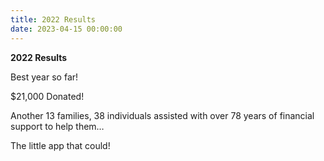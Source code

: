 ```yaml
---
title: 2022 Results
date: 2023-04-15 00:00:00
---
```

**2022 Results**

Best year so far!

$21,000 Donated!

Another 13 families, 38 individuals assisted with over 78 years of financial support to help them…

The little app that could!